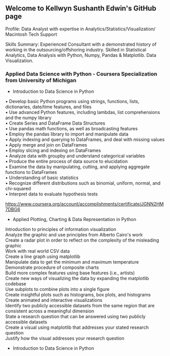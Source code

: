 ## Welcome to Kellwyn Sushanth Edwin's GitHub page

Profile: Data Analyst with expertise in Analytics/Statistics/Visualization/ Macintosh Tech Support

Skills Summary: Experienced Consultant with a demonstrated history of working in the outsourcing/offshoring industry. Skilled in Statistical Analytics, Data Analysis with Python, Numpy, Pandas & Matplotlib. Data Visualization.

### Applied Data Science with Python - Coursera Specialization from University of Michigan

- Introduction to Data Science in Python

•	Develop basic Python programs using strings, functions, lists, dictionaries, date/time features, and files  
•	Use advanced Python features, including lambdas, list comprehensions and the numpy library  
•	Create Series and DataFrame Data Structures  
•	Use pandas math functions, as well as broadcasting features  
•	Employ the pandas library to import and manipulate data  
•	Apply indexing and querying to DataFrames, and deal with missing values  
•	Apply merge and join on DataFrames  
•	Employ slicing and indexing on DataFrames  
•	Analyze data with groupby and understand categorical variables  
•	Produce the entire process of data source to elucidation  
•	Examine the data by manipulating, cutting, and applying aggregate functions to DataFrames  
•	Understanding of basic statistics  
•	Recognize different distributions such as binomial, uniform, normal, and chi-squared  
•	Interpret data to evaluate hypothesis tests  


https://www.coursera.org/account/accomplishments/certificate/JGNN2HM7DBG6

- Applied Plotting, Charting & Data Representation in Python

Introduction to principles of information visualization  
Analyze the graphic and use principles from Alberto Cairo's work   
Create a radar plot in order to reflect on the complexity of the misleading graphic   
Work with real world CSV data   
Create a line graph using matplotlib   
Manipulate data to get the minimum and maximum temperature   
Demonstrate procedure of composite charts  
Build more complex features using base features (i.e., artists)  
Create new ways of visualizing the data by expanding the matplotlib codebase  
Use subplots to combine plots into a single figure  
Create insightful plots such as histograms, box plots, and histograms  
Create animated and interactive visualizations  
Identify two publicly accessible datasets from the same region that are consistent across a meaningful dimension  
State a research question that can be answered using two publicly accessible datasets  
Create a visual using matplotlib that addresses your stated research question  
Justify how the visual addresses your research question  



- Introduction to Data Science in Python
